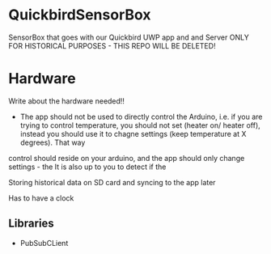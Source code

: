 # QuickbirdSensorBox
SensorBox that goes with our Quickbird UWP app and and Server
ONLY FOR HISTORICAL PURPOSES - THIS REPO WILL BE DELETED! 

# Hardware
Write about the hardware needed!! 


* The app should not be used to directly control the Arduino, i.e. if you are trying to control temperature, you should not set (heater on/ heater off), instead you should use it to chagne settings (keep temperature at X degrees). That way 

control should reside on your arduino, and the app should only change settings - the 
It is also up to you to detect if the 

Storing historical data on SD card and syncing to the app later 

Has to have a clock 

## Libraries

* PubSubCLient

